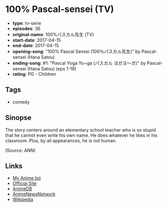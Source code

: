 # 100% Pascal-sensei (TV)

-   **type**: tv-serie
-   **episodes**: 36
-   **original-name**: 100%パスカル先生 (TV)
-   **start-date**: 2017-04-15
-   **end-date**: 2017-04-15
-   **opening-song**: "100% Pascal Sensei (100％パスカル先生)" by Pascal-sensei (Hana Satou)
-   **ending-song**: #1: "Pascal Yoga Yo~ga (パスカル ヨガヨ～ガ)" by Pascal-sensei (Hana Satou) (eps 1-18)
-   **rating**: PG - Children

## Tags

-   comedy

## Sinopse

The story centers around an elementary school teacher who is so stupid that he cannot even write his own name. He does whatever he likes in his classroom. Plus, by all appearances, he is not human.

(Source: ANN)

## Links

-   [My Anime list](https://myanimelist.net/anime/34052/100_Pascal-sensei_TV)
-   [Official Site](http://pasu-chi.com/pasukaru/)
-   [AnimeDB](http://anidb.info/perl-bin/animedb.pl?show=anime&aid=12410)
-   [AnimeNewsNetwork](http://www.animenewsnetwork.com/encyclopedia/anime.php?id=19094)
-   [Wikipedia](https://ja.wikipedia.org/wiki/100%25%E3%83%91%E3%82%B9%E3%82%AB%E3%83%AB%E5%85%88%E7%94%9F)
